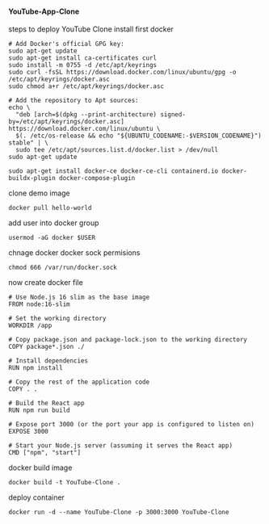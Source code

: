 #### YouTube-App-Clone
steps to deploy YouTube Clone 
install first docker 

```
# Add Docker's official GPG key:
sudo apt-get update
sudo apt-get install ca-certificates curl
sudo install -m 0755 -d /etc/apt/keyrings
sudo curl -fsSL https://download.docker.com/linux/ubuntu/gpg -o /etc/apt/keyrings/docker.asc
sudo chmod a+r /etc/apt/keyrings/docker.asc

# Add the repository to Apt sources:
echo \
  "deb [arch=$(dpkg --print-architecture) signed-by=/etc/apt/keyrings/docker.asc] https://download.docker.com/linux/ubuntu \
  $(. /etc/os-release && echo "${UBUNTU_CODENAME:-$VERSION_CODENAME}") stable" | \
  sudo tee /etc/apt/sources.list.d/docker.list > /dev/null
sudo apt-get update

```



```
sudo apt-get install docker-ce docker-ce-cli containerd.io docker-buildx-plugin docker-compose-plugin
```



clone demo image
```
docker pull hello-world
```


add user into docker group

```
usermod -aG docker $USER
```

chnage docker docker sock permisions


```
chmod 666 /var/run/docker.sock
```


now create docker file 

```
# Use Node.js 16 slim as the base image
FROM node:16-slim

# Set the working directory
WORKDIR /app

# Copy package.json and package-lock.json to the working directory
COPY package*.json ./

# Install dependencies
RUN npm install

# Copy the rest of the application code
COPY . .

# Build the React app
RUN npm run build

# Expose port 3000 (or the port your app is configured to listen on)
EXPOSE 3000

# Start your Node.js server (assuming it serves the React app)
CMD ["npm", "start"]
```

docker build image 

```
docker build -t YouTube-Clone .
```


deploy container

```
docker run -d --name YouTube-Clone -p 3000:3000 YouTube-Clone
```









